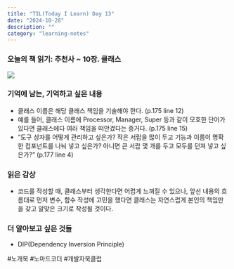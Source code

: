 ```yaml
---
title: "TIL(Today I Learn) Day 13"
date: "2024-10-28"
description: ""
category: "learning-notes"
---
```


### 오늘의 책 읽기: 추천사 ~ 10장. 클래스

![](/images/GZnIkgKacAAt67Q.jpg)

### 기억에 남는, 기억하고 싶은 내용

- 클래스 이름은 해당 클래스 책임을 기술해야 한다. (p.175 line 12)
- 예를 들어, 클래스 이름에 Processor, Manager, Super 등과 같이 모호한 단어가 있다면 클래스에다 여러 책임을 떠안겼다는 증거다. (p.175 line 15)
- “도구 상자를 어떻게 관리하고 싶은가? 작은 서랍을 많이 두고 기능과 이름이 명확한 컴포넌트를 나눠 넣고 싶은가? 아니면 큰 서랍 몇 개를 두고 모두를 던져 넣고 싶은가?” (p.177 line 4)

### 읽은 감상

- 코드를 작성할 때, 클래스부터 생각한다면 어렵게 느껴질 수 있으나, 앞선 내용의 흐름대로 먼저 변수, 함수 작성에 고민을 했다면 클래스는 자연스럽게 본인의 책임만을 갖고 알맞은 크기로 작성될 것이다.

### 더 알아보고 싶은 것들

- DIP(Dependency Inversion Principle)

#노개북 #노마드코더 #개발자북클럽
